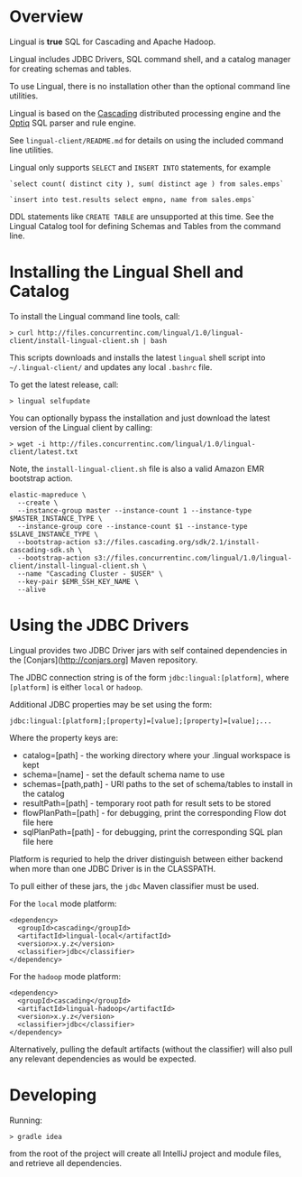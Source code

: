 # Overview

Lingual is __true__ SQL for Cascading and Apache Hadoop.

Lingual includes JDBC Drivers, SQL command shell, and a catalog manager for creating schemas and tables.

To use Lingual, there is no installation other than the optional command line utilities.

Lingual is based on the [Cascading](http://cascading.org) distributed processing engine and
the [Optiq](https://github.com/julianhyde/optiq) SQL parser and rule engine.

See `lingual-client/README.md` for details on using the included command line utilities.

Lingual only supports `SELECT` and `INSERT INTO` statements, for example

    `select count( distinct city ), sum( distinct age ) from sales.emps`

    `insert into test.results select empno, name from sales.emps`

DDL statements like `CREATE TABLE` are unsupported at this time. See the Lingual Catalog tool for defining Schemas
and Tables from the command line.

# Installing the Lingual Shell and Catalog

To install the Lingual command line tools, call:

    > curl http://files.concurrentinc.com/lingual/1.0/lingual-client/install-lingual-client.sh | bash

This scripts downloads and installs the latest `lingual` shell script into `~/.lingual-client/` and updates any
local `.bashrc` file.

To get the latest release, call:

    > lingual selfupdate

You can optionally bypass the installation and just download the latest version of the Lingual client by calling:

    > wget -i http://files.concurrentinc.com/lingual/1.0/lingual-client/latest.txt

Note, the `install-lingual-client.sh` file is also a valid Amazon EMR bootstrap action.

    elastic-mapreduce \
      --create \
      --instance-group master --instance-count 1 --instance-type $MASTER_INSTANCE_TYPE \
      --instance-group core --instance-count $1 --instance-type $SLAVE_INSTANCE_TYPE \
      --bootstrap-action s3://files.cascading.org/sdk/2.1/install-cascading-sdk.sh \
      --bootstrap-action s3://files.concurrentinc.com/lingual/1.0/lingual-client/install-lingual-client.sh \
      --name "Cascading Cluster - $USER" \
      --key-pair $EMR_SSH_KEY_NAME \
      --alive

# Using the JDBC Drivers

Lingual provides two JDBC Driver jars with self contained dependencies in the [Conjars](http://conjars.org] Maven
repository.

The JDBC connection string is of the form `jdbc:lingual:[platform]`, where `[platform]` is either `local` or `hadoop`.

Additional JDBC properties may be set using the form:

    jdbc:lingual:[platform];[property]=[value];[property]=[value];...

Where the property keys are:

 * catalog=[path] - the working directory where your .lingual workspace is kept
 * schema=[name] - set the default schema name to use
 * schemas=[path,path] - URI paths to the set of schema/tables to install in the catalog
 * resultPath=[path] - temporary root path for result sets to be stored
 * flowPlanPath=[path] - for debugging, print the corresponding Flow dot file here
 * sqlPlanPath=[path] - for debugging, print the corresponding SQL plan file here

Platform is requried to help the driver distinguish between either backend when more than one JDBC Driver is in
the CLASSPATH.

To pull either of these jars, the `jdbc` Maven classifier must be used.

For the `local` mode platform:

    <dependency>
      <groupId>cascading</groupId>
      <artifactId>lingual-local</artifactId>
      <version>x.y.z</version>
      <classifier>jdbc</classifier>
    </dependency>

For the `hadoop` mode platform:

    <dependency>
      <groupId>cascading</groupId>
      <artifactId>lingual-hadoop</artifactId>
      <version>x.y.z</version>
      <classifier>jdbc</classifier>
    </dependency>

Alternatively, pulling the default artifacts (without the classifier) will also pull any relevant dependencies as
would be expected.

# Developing

Running:

    > gradle idea

from the root of the project will create all IntelliJ project and module files, and retrieve all dependencies.


